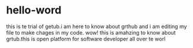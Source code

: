 # hello-word
this is te trial of getub.i am here to know about grthub and i am editing my file to make chages in my code.
wow! this is amahzing to know about grtub.this is open platform for software developer all over te worl
